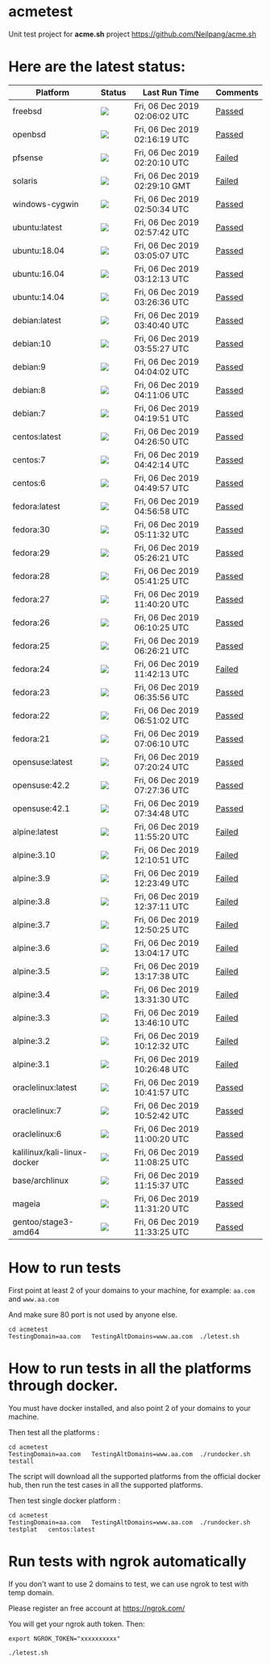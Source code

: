 # acmetest
Unit test project for **acme.sh** project https://github.com/Neilpang/acme.sh



# Here are the latest status:

| Platform | Status| Last Run Time| Comments|
-----------|-------|--------------|---------|
|freebsd| ![](https://neilpang.github.io/acmetest/status/freebsd.svg?1575597962)| Fri, 06 Dec 2019 02:06:02 UTC| [Passed](https://github.com/Neilpang/acmetest/blob/master/logs/freebsd.out) |
|openbsd| ![](https://neilpang.github.io/acmetest/status/openbsd.svg?1575598579)| Fri, 06 Dec 2019 02:16:19 UTC| [Passed](https://github.com/Neilpang/acmetest/blob/master/logs/openbsd.out) |
|pfsense| ![](https://neilpang.github.io/acmetest/status/pfsense.svg?1575598810)| Fri, 06 Dec 2019 02:20:10 UTC| [Failed](https://github.com/Neilpang/acmetest/blob/master/logs/pfsense.out) |
|solaris| ![](https://neilpang.github.io/acmetest/status/solaris.svg?1575599350)| Fri, 06 Dec 2019 02:29:10 GMT| [Failed](https://github.com/Neilpang/acmetest/blob/master/logs/solaris.out) |
|windows-cygwin| ![](https://neilpang.github.io/acmetest/status/windows-cygwin.svg?1575600634)| Fri, 06 Dec 2019 02:50:34 UTC| [Passed](https://github.com/Neilpang/acmetest/blob/master/logs/windows-cygwin.out) |
|ubuntu:latest| ![](https://neilpang.github.io/acmetest/status/ubuntu-latest.svg?1575601062)| Fri, 06 Dec 2019 02:57:42 UTC| [Passed](https://github.com/Neilpang/acmetest/blob/master/logs/ubuntu-latest.out) |
|ubuntu:18.04| ![](https://neilpang.github.io/acmetest/status/ubuntu-18.04.svg?1575601507)| Fri, 06 Dec 2019 03:05:07 UTC| [Passed](https://github.com/Neilpang/acmetest/blob/master/logs/ubuntu-18.04.out) |
|ubuntu:16.04| ![](https://neilpang.github.io/acmetest/status/ubuntu-16.04.svg?1575601933)| Fri, 06 Dec 2019 03:12:13 UTC| [Passed](https://github.com/Neilpang/acmetest/blob/master/logs/ubuntu-16.04.out) |
|ubuntu:14.04| ![](https://neilpang.github.io/acmetest/status/ubuntu-14.04.svg?1575602796)| Fri, 06 Dec 2019 03:26:36 UTC| [Passed](https://github.com/Neilpang/acmetest/blob/master/logs/ubuntu-14.04.out) |
|debian:latest| ![](https://neilpang.github.io/acmetest/status/debian-latest.svg?1575603640)| Fri, 06 Dec 2019 03:40:40 UTC| [Passed](https://github.com/Neilpang/acmetest/blob/master/logs/debian-latest.out) |
|debian:10| ![](https://neilpang.github.io/acmetest/status/debian-10.svg?1575604527)| Fri, 06 Dec 2019 03:55:27 UTC| [Passed](https://github.com/Neilpang/acmetest/blob/master/logs/debian-10.out) |
|debian:9| ![](https://neilpang.github.io/acmetest/status/debian-9.svg?1575605042)| Fri, 06 Dec 2019 04:04:02 UTC| [Passed](https://github.com/Neilpang/acmetest/blob/master/logs/debian-9.out) |
|debian:8| ![](https://neilpang.github.io/acmetest/status/debian-8.svg?1575605466)| Fri, 06 Dec 2019 04:11:06 UTC| [Passed](https://github.com/Neilpang/acmetest/blob/master/logs/debian-8.out) |
|debian:7| ![](https://neilpang.github.io/acmetest/status/debian-7.svg?1575605991)| Fri, 06 Dec 2019 04:19:51 UTC| [Passed](https://github.com/Neilpang/acmetest/blob/master/logs/debian-7.out) |
|centos:latest| ![](https://neilpang.github.io/acmetest/status/centos-latest.svg?1575606410)| Fri, 06 Dec 2019 04:26:50 UTC| [Passed](https://github.com/Neilpang/acmetest/blob/master/logs/centos-latest.out) |
|centos:7| ![](https://neilpang.github.io/acmetest/status/centos-7.svg?1575607334)| Fri, 06 Dec 2019 04:42:14 UTC| [Passed](https://github.com/Neilpang/acmetest/blob/master/logs/centos-7.out) |
|centos:6| ![](https://neilpang.github.io/acmetest/status/centos-6.svg?1575607797)| Fri, 06 Dec 2019 04:49:57 UTC| [Passed](https://github.com/Neilpang/acmetest/blob/master/logs/centos-6.out) |
|fedora:latest| ![](https://neilpang.github.io/acmetest/status/fedora-latest.svg?1575608218)| Fri, 06 Dec 2019 04:56:58 UTC| [Passed](https://github.com/Neilpang/acmetest/blob/master/logs/fedora-latest.out) |
|fedora:30| ![](https://neilpang.github.io/acmetest/status/fedora-30.svg?1575609092)| Fri, 06 Dec 2019 05:11:32 UTC| [Passed](https://github.com/Neilpang/acmetest/blob/master/logs/fedora-30.out) |
|fedora:29| ![](https://neilpang.github.io/acmetest/status/fedora-29.svg?1575609981)| Fri, 06 Dec 2019 05:26:21 UTC| [Passed](https://github.com/Neilpang/acmetest/blob/master/logs/fedora-29.out) |
|fedora:28| ![](https://neilpang.github.io/acmetest/status/fedora-28.svg?1575610885)| Fri, 06 Dec 2019 05:41:25 UTC| [Passed](https://github.com/Neilpang/acmetest/blob/master/logs/fedora-28.out) |
|fedora:27| ![](https://neilpang.github.io/acmetest/status/fedora-27.svg?1575632420)| Fri, 06 Dec 2019 11:40:20 UTC| [Passed](https://github.com/Neilpang/acmetest/blob/master/logs/fedora-27.out) |
|fedora:26| ![](https://neilpang.github.io/acmetest/status/fedora-26.svg?1575612625)| Fri, 06 Dec 2019 06:10:25 UTC| [Passed](https://github.com/Neilpang/acmetest/blob/master/logs/fedora-26.out) |
|fedora:25| ![](https://neilpang.github.io/acmetest/status/fedora-25.svg?1575613581)| Fri, 06 Dec 2019 06:26:21 UTC| [Passed](https://github.com/Neilpang/acmetest/blob/master/logs/fedora-25.out) |
|fedora:24| ![](https://neilpang.github.io/acmetest/status/fedora-24.svg?1575632533)| Fri, 06 Dec 2019 11:42:13 UTC| [Failed](https://github.com/Neilpang/acmetest/blob/master/logs/fedora-24.out) |
|fedora:23| ![](https://neilpang.github.io/acmetest/status/fedora-23.svg?1575614156)| Fri, 06 Dec 2019 06:35:56 UTC| [Passed](https://github.com/Neilpang/acmetest/blob/master/logs/fedora-23.out) |
|fedora:22| ![](https://neilpang.github.io/acmetest/status/fedora-22.svg?1575615062)| Fri, 06 Dec 2019 06:51:02 UTC| [Passed](https://github.com/Neilpang/acmetest/blob/master/logs/fedora-22.out) |
|fedora:21| ![](https://neilpang.github.io/acmetest/status/fedora-21.svg?1575615970)| Fri, 06 Dec 2019 07:06:10 UTC| [Passed](https://github.com/Neilpang/acmetest/blob/master/logs/fedora-21.out) |
|opensuse:latest| ![](https://neilpang.github.io/acmetest/status/opensuse-latest.svg?1575616824)| Fri, 06 Dec 2019 07:20:24 UTC| [Passed](https://github.com/Neilpang/acmetest/blob/master/logs/opensuse-latest.out) |
|opensuse:42.2| ![](https://neilpang.github.io/acmetest/status/opensuse-42.2.svg?1575617256)| Fri, 06 Dec 2019 07:27:36 UTC| [Passed](https://github.com/Neilpang/acmetest/blob/master/logs/opensuse-42.2.out) |
|opensuse:42.1| ![](https://neilpang.github.io/acmetest/status/opensuse-42.1.svg?1575617688)| Fri, 06 Dec 2019 07:34:48 UTC| [Passed](https://github.com/Neilpang/acmetest/blob/master/logs/opensuse-42.1.out) |
|alpine:latest| ![](https://neilpang.github.io/acmetest/status/alpine-latest.svg?1575633320)| Fri, 06 Dec 2019 11:55:20 UTC| [Failed](https://github.com/Neilpang/acmetest/blob/master/logs/alpine-latest.out) |
|alpine:3.10| ![](https://neilpang.github.io/acmetest/status/alpine-3.10.svg?1575634251)| Fri, 06 Dec 2019 12:10:51 UTC| [Failed](https://github.com/Neilpang/acmetest/blob/master/logs/alpine-3.10.out) |
|alpine:3.9| ![](https://neilpang.github.io/acmetest/status/alpine-3.9.svg?1575635029)| Fri, 06 Dec 2019 12:23:49 UTC| [Failed](https://github.com/Neilpang/acmetest/blob/master/logs/alpine-3.9.out) |
|alpine:3.8| ![](https://neilpang.github.io/acmetest/status/alpine-3.8.svg?1575635831)| Fri, 06 Dec 2019 12:37:11 UTC| [Failed](https://github.com/Neilpang/acmetest/blob/master/logs/alpine-3.8.out) |
|alpine:3.7| ![](https://neilpang.github.io/acmetest/status/alpine-3.7.svg?1575636625)| Fri, 06 Dec 2019 12:50:25 UTC| [Failed](https://github.com/Neilpang/acmetest/blob/master/logs/alpine-3.7.out) |
|alpine:3.6| ![](https://neilpang.github.io/acmetest/status/alpine-3.6.svg?1575637457)| Fri, 06 Dec 2019 13:04:17 UTC| [Failed](https://github.com/Neilpang/acmetest/blob/master/logs/alpine-3.6.out) |
|alpine:3.5| ![](https://neilpang.github.io/acmetest/status/alpine-3.5.svg?1575638258)| Fri, 06 Dec 2019 13:17:38 UTC| [Failed](https://github.com/Neilpang/acmetest/blob/master/logs/alpine-3.5.out) |
|alpine:3.4| ![](https://neilpang.github.io/acmetest/status/alpine-3.4.svg?1575639090)| Fri, 06 Dec 2019 13:31:30 UTC| [Failed](https://github.com/Neilpang/acmetest/blob/master/logs/alpine-3.4.out) |
|alpine:3.3| ![](https://neilpang.github.io/acmetest/status/alpine-3.3.svg?1575639970)| Fri, 06 Dec 2019 13:46:10 UTC| [Failed](https://github.com/Neilpang/acmetest/blob/master/logs/alpine-3.3.out) |
|alpine:3.2| ![](https://neilpang.github.io/acmetest/status/alpine-3.2.svg?1575627152)| Fri, 06 Dec 2019 10:12:32 UTC| [Failed](https://github.com/Neilpang/acmetest/blob/master/logs/alpine-3.2.out) |
|alpine:3.1| ![](https://neilpang.github.io/acmetest/status/alpine-3.1.svg?1575628008)| Fri, 06 Dec 2019 10:26:48 UTC| [Failed](https://github.com/Neilpang/acmetest/blob/master/logs/alpine-3.1.out) |
|oraclelinux:latest| ![](https://neilpang.github.io/acmetest/status/oraclelinux-latest.svg?1575628917)| Fri, 06 Dec 2019 10:41:57 UTC| [Passed](https://github.com/Neilpang/acmetest/blob/master/logs/oraclelinux-latest.out) |
|oraclelinux:7| ![](https://neilpang.github.io/acmetest/status/oraclelinux-7.svg?1575629562)| Fri, 06 Dec 2019 10:52:42 UTC| [Passed](https://github.com/Neilpang/acmetest/blob/master/logs/oraclelinux-7.out) |
|oraclelinux:6| ![](https://neilpang.github.io/acmetest/status/oraclelinux-6.svg?1575630020)| Fri, 06 Dec 2019 11:00:20 UTC| [Passed](https://github.com/Neilpang/acmetest/blob/master/logs/oraclelinux-6.out) |
|kalilinux/kali-linux-docker| ![](https://neilpang.github.io/acmetest/status/kalilinux-kali-linux-docker.svg?1575630505)| Fri, 06 Dec 2019 11:08:25 UTC| [Passed](https://github.com/Neilpang/acmetest/blob/master/logs/kalilinux-kali-linux-docker.out) |
|base/archlinux| ![](https://neilpang.github.io/acmetest/status/base-archlinux.svg?1575630937)| Fri, 06 Dec 2019 11:15:37 UTC| [Passed](https://github.com/Neilpang/acmetest/blob/master/logs/base-archlinux.out) |
|mageia| ![](https://neilpang.github.io/acmetest/status/mageia.svg?1575631880)| Fri, 06 Dec 2019 11:31:20 UTC| [Passed](https://github.com/Neilpang/acmetest/blob/master/logs/mageia.out) |
|gentoo/stage3-amd64| ![](https://neilpang.github.io/acmetest/status/gentoo-stage3-amd64.svg?1575632005)| Fri, 06 Dec 2019 11:33:25 UTC| [Passed](https://github.com/Neilpang/acmetest/blob/master/logs/gentoo-stage3-amd64.out) |

# How to run tests

First point at least 2 of your domains to your machine, 
for example: `aa.com` and `www.aa.com`

And make sure 80 port is not used by anyone else.

```
cd acmetest
TestingDomain=aa.com   TestingAltDomains=www.aa.com  ./letest.sh
```

# How to run tests in all the platforms through docker.

You must have docker installed, and also point 2 of your domains to your machine.

Then test all the platforms :

```
cd acmetest
TestingDomain=aa.com   TestingAltDomains=www.aa.com  ./rundocker.sh  testall
```

The script will download all the supported platforms from the official docker hub, then run the test cases in all the supported platforms.

Then test single docker platform :

```
cd acmetest
TestingDomain=aa.com   TestingAltDomains=www.aa.com  ./rundocker.sh  testplat   centos:latest
```

# Run tests with ngrok automatically

If you don't want to use 2 domains to test, we can use ngrok to test with temp domain.

Please register an free account at https://ngrok.com/

You will get your ngrok auth token.  Then:

```
export NGROK_TOKEN="xxxxxxxxxx"

./letest.sh

```








